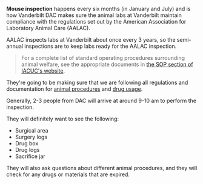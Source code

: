 <!-- TITLE: Mouse Inspection -->

**Mouse inspection** happens every six months (in January and July) and is how Vanderbilt DAC makes sure the animal labs at Vanderbilt maintain compliance with the regulations set out by the American Association for Laboratory Animal Care (AALAC).

AALAC inspects labs at Vanderbilt about once every 3 years, so the semi-annual inspections are to keep labs ready for the AALAC inspection.

> For a complete list of standard operating procedures surrounding animal welfare, see the appropriate documents in [the SOP section of IACUC's website](https://www.vanderbilt.edu/acup/iacuc/policies/sops/).

They're going to be making sure that we are following all regulations and documentation for [animal procedures](/mouses/procedures) and [drug usage](/controlled-substances).

Generally, 2-3 people from DAC will arrive at around 9-10 am to perform the inspection.

They will definitely want to see the following:

* Surgical area
* Surgery logs
* Drug box
* Drug logs
* Sacrifice jar

They will also ask questions about different animal procedures, and they will check for any drugs or materials that are expired.
